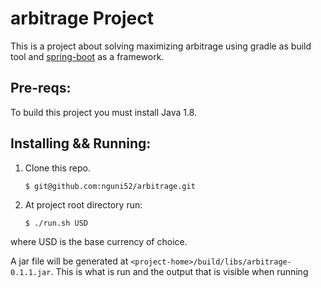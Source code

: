 arbitrage Project
=========================

This is a project about solving maximizing arbitrage using gradle as build tool and [spring-boot][1] as a framework.

Pre-reqs:
--------

To build this project you must install Java 1.8.

Installing && Running:
----------

1. Clone this repo.

    `$ git@github.com:nguni52/arbitrage.git`

2. At project root directory run:

    `$ ./run.sh USD`

where USD is the base currency of choice.

A jar file will be generated at `<project-home>/build/libs/arbitrage-0.1.1.jar`. This is what is run and the output that 
is visible when running

[1]: http://projects.spring.io/spring-boot/       "Spring-Boot"